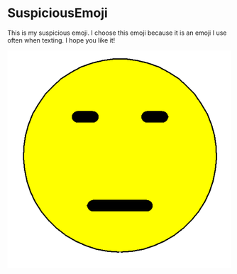 # SuspiciousEmoji

This is my suspicious emoji. I choose this emoji because it is an emoji I use often when texting. I hope you like it!

![SE](CaptureEmoji.PNG)
